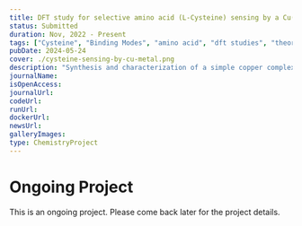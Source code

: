 ```yaml
---
title: DFT study for selective amino acid (L-Cysteine) sensing by a Cu(II)
status: Submitted
duration: Nov, 2022 - Present
tags: ["Cysteine", "Binding Modes", "amino acid", "dft studies", "theoretical", "experimental", "submitted"]
pubDate: 2024-05-24
cover: ./cysteine-sensing-by-cu-metal.png
description: "Synthesis and characterization of a simple copper complex using L-Cysteine to use as a vital antioxidant to protect cells and tissues from oxidation."
journalName: 
isOpenAccess: 
journalUrl: 
codeUrl: 
runUrl: 
dockerUrl: 
newsUrl: 
galleryImages: 
type: ChemistryProject
---
```

# Ongoing Project
This is an ongoing project. Please come back later for the project details.